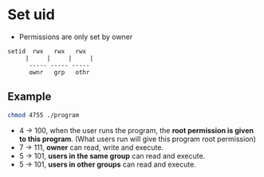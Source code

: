 # Set uid

* Permissions are only set by owner

```
setid  rwx   rwx   rwx
     |     |     |     |
      ----- ----- -----
      ownr   grp   othr
```

## Example
```sh
chmod 4755 ./program
```

* 4 -> 100, when the user runs the program, the **root permission is given to this program**. (What users run will give this program root permission)
* 7 -> 111, **owner** can read, write and execute.
* 5 -> 101, **users in the same group** can read and execute.
* 5 -> 101, **users in other groups** can read and execute.
